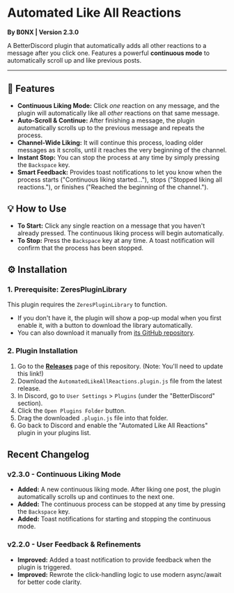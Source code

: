 # Automated Like All Reactions
**By B0NX | Version 2.3.0**

A BetterDiscord plugin that automatically adds all other reactions to a message after you click one. Features a powerful **continuous mode** to automatically scroll up and like previous posts.

---

## 🚀 Features

* **Continuous Liking Mode:** Click *one* reaction on any message, and the plugin will automatically like all *other* reactions on that same message.
* **Auto-Scroll & Continue:** After finishing a message, the plugin automatically scrolls up to the previous message and repeats the process.
* **Channel-Wide Liking:** It will continue this process, loading older messages as it scrolls, until it reaches the very beginning of the channel.
* **Instant Stop:** You can stop the process at any time by simply pressing the `Backspace` key.
* **Smart Feedback:** Provides toast notifications to let you know when the process starts ("Continuous liking started..."), stops ("Stopped liking all reactions."), or finishes ("Reached the beginning of the channel.").

## 💡 How to Use

* **To Start:** Click any single reaction on a message that you haven't already pressed. The continuous liking process will begin automatically.
* **To Stop:** Press the `Backspace` key at any time. A toast notification will confirm that the process has been stopped.


## ⚙️ Installation

### 1. Prerequisite: ZeresPluginLibrary

This plugin requires the `ZeresPluginLibrary` to function.
* If you don't have it, the plugin will show a pop-up modal when you first enable it, with a button to download the library automatically.
* You can also download it manually from [its GitHub repository](https://github.com/rauenzi/BDPluginLibrary).

### 2. Plugin Installation

1.  Go to the **[Releases](https://github.com/YOUR-USERNAME/YOUR-REPO-NAME/releases)** page of this repository. (Note: You'll need to update this link!)
2.  Download the `AutomatedLikeAllReactions.plugin.js` file from the latest release.
3.  In Discord, go to `User Settings` > `Plugins` (under the "BetterDiscord" section).
4.  Click the `Open Plugins Folder` button.
5.  Drag the downloaded `.plugin.js` file into that folder.
6.  Go back to Discord and enable the "Automated Like All Reactions" plugin in your plugins list.

## Recent Changelog

### v2.3.0 - Continuous Liking Mode
* **Added:** A new continuous liking mode. After liking one post, the plugin automatically scrolls up and continues to the next one.
* **Added:** The continuous process can be stopped at any time by pressing the `Backspace` key.
* **Added:** Toast notifications for starting and stopping the continuous mode.

### v2.2.0 - User Feedback & Refinements
* **Improved:** Added a toast notification to provide feedback when the plugin is triggered.
* **Improved:** Rewrote the click-handling logic to use modern async/await for better code clarity.
